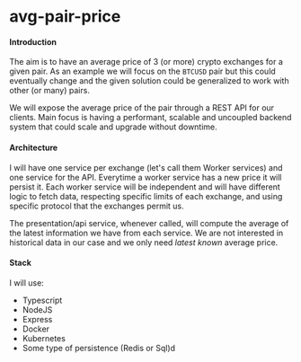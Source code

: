 # avg-pair-price

#### Introduction

The aim is to have an average price of 3 (or more) crypto exchanges for a given pair.
As an example we will focus on the `BTCUSD` pair but this could eventually change and the given solution could be generalized to work with other (or many) pairs.

We will expose the average price of the pair through a REST API for our clients.
Main focus is having a performant, scalable and uncoupled backend system that could scale and upgrade without downtime.

#### Architecture

I will have one service per exchange (let's call them Worker services) and one service for the API. Everytime a worker service has a new price it will persist it.
Each worker service will be independent and will have different logic to fetch data, respecting specific limits of each exchange, and using specific protocol that the exchanges permit us.

The presentation/api service, whenever called, will compute the average of the latest information we have from each service. We are not interested in historical data in our case and we only need _latest known_ average price.

#### Stack

I will use:

- Typescript
- NodeJS
- Express
- Docker
- Kubernetes
- Some type of persistence (Redis or Sql)d
